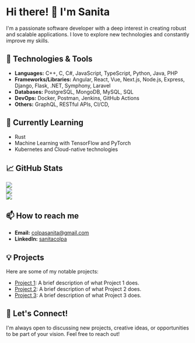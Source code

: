 # Hi there! 👋 I'm Sanita

I'm a passionate software developer with a deep interest in creating robust and scalable applications. I love to explore new technologies and constantly improve my skills.

## 🔧 Technologies & Tools
- **Languages:** C++, C, C#, JavaScript, TypeScript, Python, Java, PHP
- **Frameworks/Libraries:** Angular, React, Vue, Next.js, Node.js, Express, Django, Flask, .NET, Symphony, Laravel
- **Databases:** PostgreSQL, MongoDB, MySQL, SQL
- **DevOps:** Docker, Postman, Jenkins, GitHub Actions
- **Others:** GraphQL, RESTful APIs, CI/CD, 

## 🌱 Currently Learning
- Rust
- Machine Learning with TensorFlow and PyTorch
- Kubernetes and Cloud-native technologies

## 📈 GitHub Stats
![](https://github-readme-stats.vercel.app/api?username=sanitadev&theme=dark&hide_border=false&include_all_commits=false&count_private=false)<br/>
![](https://nirzak-streak-stats.vercel.app/?user=sanitadev&theme=dark&hide_border=false)<br/>
![](https://github-readme-stats.vercel.app/api/top-langs/?username=sanitadev&theme=dark&hide_border=false&include_all_commits=false&count_private=false&layout=compact)

## 📫 How to reach me
- **Email:** [colpasanita@gmail.com](mailto:colpasanita@gmail.com)
- **LinkedIn:** [sanitacolpa](https://www.linkedin.com/in/sanitacolpa/)

## 💡 Projects
Here are some of my notable projects:
- [Project 1](https://github.com/sanitadev/project1): A brief description of what Project 1 does.
- [Project 2](https://github.com/sanitadev/project2): A brief description of what Project 2 does.
- [Project 3](https://github.com/sanitadev/project3): A brief description of what Project 3 does.

## 💬 Let's Connect!
I'm always open to discussing new projects, creative ideas, or opportunities to be part of your vision. Feel free to reach out!

